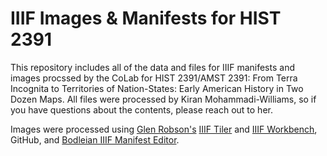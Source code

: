 # IIIF Images & Manifests for HIST 2391
This repository includes all of the data and files for IIIF manifests and images procssed by the CoLab for HIST 2391/AMST 2391: From Terra Incognita to Territories of Nation-States: Early American History in Two Dozen Maps. All files were processed by Kiran Mohammadi-Williams, so if you have questions about the contents, please reach out to her.

Images were processed using [Glen Robson's](https://github.com/glenrobson) [IIIF Tiler](https://github.com/glenrobson/iiif-tiler) and [IIIF Workbench](https://workbench.gdmrdigital.com/login.xhtml), GitHub, and [Bodleian IIIF Manifest Editor](https://digital.bodleian.ox.ac.uk/manifest-editor/#/?_k=fsgx3h).
